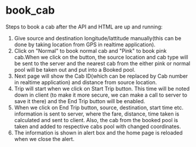 # book_cab

Steps to book a cab after the API and HTML are up and running:
1. Give source and destination longitude/lattitude manually(this can be done by taking location from GPS in realtime application). 
2. Click on "Normal" to book normal cab and "Pink" to book pink cab.When we click on the button, the source location and cab type will be sent to the server and the nearest cab from the either pink or normal pool will be taken out and put into a Booked pool.
3. Next page will show the Cab ID(which can be replaced by Cab number in realtime application) and distance from source location.
4. Trip will start when we click on Start Trip button. This time will be noted down in client (to make it more secure, we can make a call to server to save it there) and the End Trip button will be enabled.
5. When we click on End Trip button, source, destination, start time etc. information is sent to server, where the fare, distance, time taken is calculated and sent to client. Also, the cab from the booked pool is taken and added to respective cabs pool with changed coordinates.
6. The information is shown in alert box and the home page is reloaded when we close the alert.

